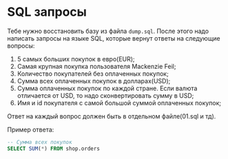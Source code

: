 # SQL запросы

Тебе нужно восстановить базу из файла `dump.sql`. После этого надо написать запросы на языке SQL, которые вернут ответы на следующие вопросы:  

1. 5 самых больших покупок в евро(EUR);
2. Самая крупная покупка пользователя Mackenzie Feil;
3. Количество покупателей без оплаченных покупок;
4. Сумма всех оплаченных покупок в долларах(USD);
5. Сумма оплаченных покупок по каждой стране. Если валюта отличается от USD, то надо сконвертировать сумму в USD;
6. Имя и id покупателя с самой большой суммой оплаченных покупок;

Ответ на каждый вопрос должен быть в отдельном файле(01.sql и тд).

Пример ответа:

```sql
-- Сумма всех покупок
SELECT SUM(*) FROM shop.orders
```
